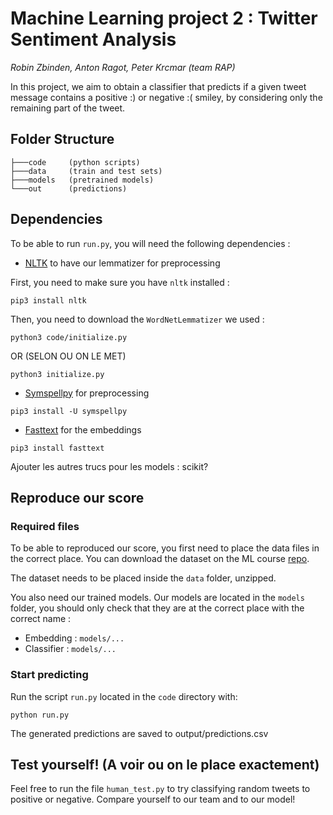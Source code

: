 # Machine Learning project 2 : Twitter Sentiment Analysis
_Robin Zbinden, Anton Ragot, Peter Krcmar (team RAP)_

In this project, we aim to obtain a classifier that predicts if a given tweet message contains a positive :) or negative :( smiley, by considering only the remaining part of the tweet.

## Folder Structure

```
├───code     (python scripts)
├───data     (train and test sets)
├───models   (pretrained models)
└───out      (predictions)

```

## Dependencies

To be able to run `run.py`, you will need the following dependencies :

 - [NLTK](https://www.nltk.org/) to have our lemmatizer for preprocessing
 
 First, you need to make sure you have `nltk` installed :
 ```
 pip3 install nltk
 ```
 Then, you need to download the `WordNetLemmatizer` we used :
 ```
 python3 code/initialize.py
 ```
 OR  (SELON OU ON LE MET)
  ```
 python3 initialize.py
 ```
  
 - [Symspellpy](https://pypi.org/project/symspellpy/) for preprocessing
 ```
 pip3 install -U symspellpy
 ```
 
 - [Fasttext](https://fasttext.cc/) for the embeddings
 ```
 pip3 install fasttext
 ```
 
 Ajouter les autres trucs pour les models : scikit?
 

## Reproduce our score

### Required files

To be able to reproduced our score, you first need to place the data files in the correct place. You can download the dataset on the ML course [repo](https://github.com/epfml/ML_course/tree/master/projects/project2/project_text_classification/Datasets).

The dataset needs to be placed inside the `data` folder, unzipped.

You also need our trained models. Our models are located in the `models` folder, you should only check that they are at the correct place with the correct name :
- Embedding : `models/...`
- Classifier : `models/...`

### Start predicting

Run the script `run.py` located in the `code` directory with: 

```python run.py```

The generated predictions are saved to output/predictions.csv


## Test yourself! (A voir ou on le place exactement)

Feel free to run the file `human_test.py` to try classifying random tweets to positive or negative. Compare yourself to our team and to our model!

